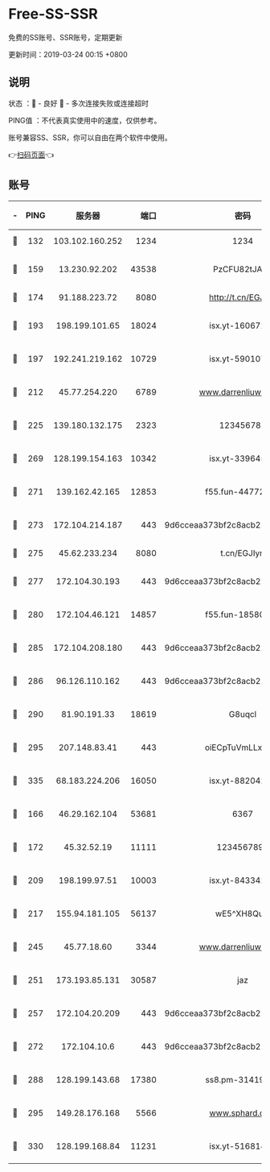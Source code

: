 # Free-SS-SSR

免费的SS账号、SSR账号，定期更新

更新时间：2019-03-24 00:15 +0800

## 说明

状态     ：🙂 - 良好 🙁 - 多次连接失败或连接超时

PING值   ：不代表真实使用中的速度，仅供参考。

账号兼容SS、SSR，你可以自由在两个软件中使用。

👉[扫码页面](https://liesauer.github.io/Free-SS-SSR/)👈

## 账号

|-|PING|服务器|端口|密码|加密方式|区域|
|:----:|:----:|:-----:|-----:|:----:|:----:|:----:|
|🙂|132|103.102.160.252|1234|1234|rc4-md5|JP|
|🙂|159|13.230.92.202|43538|PzCFU82tJAdZ|aes-256-cfb|JP|
|🙂|174|91.188.223.72|8080|http://t.cn/EGJIyrl|rc4-md5|RU|
|🙂|193|198.199.101.65|18024|isx.yt-16067242|aes-256-cfb|US|
|🙂|197|192.241.219.162|10729|isx.yt-59010753|aes-256-cfb|US|
|🙂|212|45.77.254.220|6789|www.darrenliuwei.com|aes-256-cfb|SG|
|🙂|225|139.180.132.175|2323|123456789|aes-256-cfb|SG|
|🙂|269|128.199.154.163|10342|isx.yt-33964532|aes-256-cfb|SG|
|🙂|271|139.162.42.165|12853|f55.fun-44772761|aes-256-cfb|SG|
|🙂|273|172.104.214.187|443|9d6cceaa373bf2c8acb22e60b6a58be6|aes-256-cfb|US|
|🙂|275|45.62.233.234|8080|t.cn/EGJIyrl|rc4-md5|CA|
|🙂|277|172.104.30.193|443|9d6cceaa373bf2c8acb22e60b6a58be6|aes-256-cfb|US|
|🙂|280|172.104.46.121|14857|f55.fun-18580153|aes-256-cfb|SG|
|🙂|285|172.104.208.180|443|9d6cceaa373bf2c8acb22e60b6a58be6|aes-256-cfb|US|
|🙂|286|96.126.110.162|443|9d6cceaa373bf2c8acb22e60b6a58be6|aes-256-cfb|US|
|🙂|290|81.90.191.33|18619|G8uqcl|aes-256-cfb|US|
|🙂|295|207.148.83.41|443|oiECpTuVmLLxk4Ts|aes-256-cfb|AU|
|🙂|335|68.183.224.206|16050|isx.yt-88204279|aes-256-cfb|SG|
|🙂|166|46.29.162.104|53681|6367|aes-128-ctr|RU|
|🙂|172|45.32.52.19|11111|1234567890|aes-256-cfb|JP|
|🙂|209|198.199.97.51|10003|isx.yt-84334223|aes-256-cfb|US|
|🙂|217|155.94.181.105|56137|wE5^XH8Quw|aes-256-cfb|US|
|🙂|245|45.77.18.60|3344|www.darrenliuwei.com|aes-256-cfb|JP|
|🙂|251|173.193.85.131|30587|jaz|aes-256-cfb|US|
|🙂|257|172.104.20.209|443|9d6cceaa373bf2c8acb22e60b6a58be6|aes-256-cfb|US|
|🙂|272|172.104.10.6|443|9d6cceaa373bf2c8acb22e60b6a58be6|aes-256-cfb|US|
|🙂|288|128.199.143.68|17380|ss8.pm-31419663|aes-256-cfb|SG|
|🙂|295|149.28.176.168|5566|www.sphard.com|aes-256-cfb|AU|
|🙂|330|128.199.168.84|11231|isx.yt-51681488|aes-256-cfb|SG|

